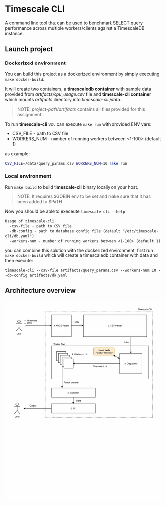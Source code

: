 # Timescale CLI

A command line tool that can be used to benchmark SELECT query performance across multiple workers/clients against a TimescaleDB instance.

## Launch project

### Dockerized environment

You can build this project as a dockerized environment by simply executing `make docker-build`.

It will create two containers, a **timescaledb container** with sample data provided from *artifacts/cpu_usage.csv* file and **timescale-cli container** which mounts *artifacts* directory into *timescale-cli:/data*.

> NOTE: *project-path/artifacts* contains all files provided for this assignment

To run **timescale-cli** you can execute `make run` with provided ENV vars:

* CSV_FILE - path to CSV file
* WORKERS_NUM - number of running workers between <1-100> (default 1)

as example:

```sh
CSV_FILE=/data/query_params.csv WORKERS_NUM=10 make run
```

### Local environment

Run `make build` to build **timescale-cli** binary locally on your host.

> NOTE: It requires $GOBIN env to be set and make sure that it has been added to $PATH

Now you should be able to execeute `timescale-cli --help`

```
Usage of timescale-cli:
  -csv-file - path to CSV file
  -db-config - path to database config file (default "/etc/timescale-cli/db.yaml")
  -workers-num - number of running workers between <1-100> (default 1)
```

you can combine this solution with the dockerized environment, first run `make docker-build` which will create a timescaledb container with data and then execute:

```
timescale-cli --csv-file artifacts/query_params.csv --workers-num 10 --db-config artifacts/db.yaml
```

## Architecture overview

![Architecture](arch.png)